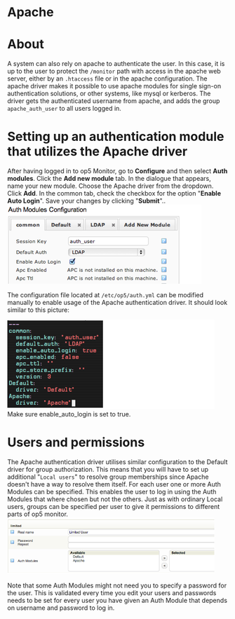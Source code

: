 # Apache

# About 

A system can also rely on apache to authenticate the user. In this case, it is up to the user to protect the `/monitor` path with access in the apache web server, either by an `.htaccess` file or in the apache configuration.
The apache driver makes it possible to use apache modules for single sign-on authentication solutions, or other systems, like mysql or kerberos.
The driver gets the authenticated username from apache, and adds the group `apache_auth_user` to all users logged in.

# Setting up an authentication module that utilizes the Apache driver

After having logged in to op5 Monitor, go to **Configure** and then select **Auth modules**.
 Click the **Add new module** tab.
 In the dialogue that appears, name your new module.
 Choose the Apache driver from the dropdown.
 Click **Add**.
 In the common tab, check the checkbox for the option "**Enable Auto Login**".
 Save your changes by clicking "**Submit**"..
 ![](attachments/16482393/16679172.png)

 The configuration file located at `/etc/op5/auth.yml` can be modified manually to enable usage of the Apache authentication driver. It should look similar to this picture:

 ![](attachments/16482393/16679167.png)
 Make sure enable\_auto\_login is set to true.

# Users and permissions

The Apache authentication driver utilises similar configuration to the Default driver for group authorization. This means that you will have to set up additional "`Local users`" to resolve group memberships since Apache doesn't have a way to resolve them itself.
 For each user one or more Auth Modules can be specified. This enables the user to log in using the Auth Modules that where chosen but not the others. Just as with ordinary Local users, groups can be specified per user to give it permissions to different parts of op5 monitor.
 ![](attachments/16482393/16679174.png)

Note that some Auth Modules might not need you to specify a password for the user. This is validated every time you edit your users and passwords needs to be set for every user you have given an Auth Module that depends on username and password to log in.

 

 

